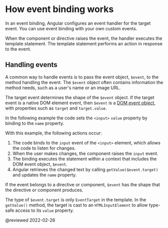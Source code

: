 # How event binding works

In an event binding, Angular configures an event handler for the target event.
You can use event binding with your own custom events.

When the component or directive raises the event, the handler executes the template statement.
The template statement performs an action in response to the event.

## Handling events

A common way to handle events is to pass the event object, `$event`, to the method handling the event.
The `$event` object often contains information the method needs, such as a user's name or an image URL.

The target event determines the shape of the `$event` object.
If the target event is a native DOM element event, then `$event` is a [DOM event object](https://developer.mozilla.org/docs/Web/Events), with properties such as `target` and `target.value`.

In the following example the code sets the `<input>` `value` property by binding to the `name` property.

<code-example header="src/app/app.component.html" path="event-binding/src/app/app.component.html" region="event-binding-3"></code-example>

With this example, the following actions occur:

1. The code binds to the `input` event of the `<input>` element, which allows the code to listen for changes.
1. When the user makes changes, the component raises the `input` event.
1. The binding executes the statement within a context that includes the DOM event object, `$event`.
1. Angular retrieves the changed text by calling `getValue($event.target)` and updates the `name` property.

If the event belongs to a directive or component, `$event` has the shape that the directive or component produces.

<div class="alert is-helpful">

The type of `$event.target` is only `EventTarget` in the template.
In the `getValue()` method, the target is cast to an `HTMLInputElement` to allow type-safe access to its `value` property.

<code-example path="event-binding/src/app/app.component.ts" region="getValue"></code-example>

</div>

<!-- links -->

<!-- external links -->

<!-- end links -->

@reviewed 2022-02-28
